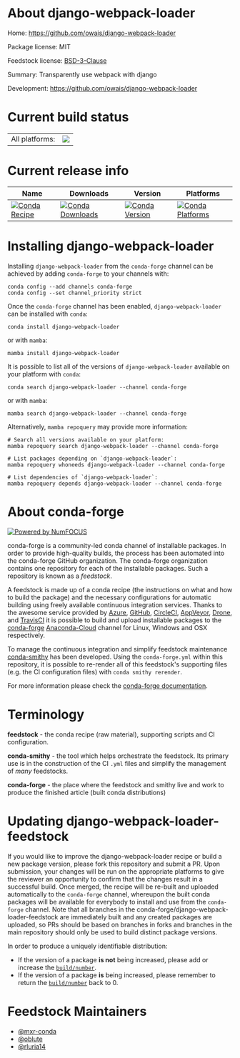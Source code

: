 About django-webpack-loader
===========================

Home: https://github.com/owais/django-webpack-loader

Package license: MIT

Feedstock license: [BSD-3-Clause](https://github.com/conda-forge/django-webpack-loader-feedstock/blob/main/LICENSE.txt)

Summary: Transparently use webpack with django

Development: https://github.com/owais/django-webpack-loader

Current build status
====================


<table><tr><td>All platforms:</td>
    <td>
      <a href="https://dev.azure.com/conda-forge/feedstock-builds/_build/latest?definitionId=9225&branchName=main">
        <img src="https://dev.azure.com/conda-forge/feedstock-builds/_apis/build/status/django-webpack-loader-feedstock?branchName=main">
      </a>
    </td>
  </tr>
</table>

Current release info
====================

| Name | Downloads | Version | Platforms |
| --- | --- | --- | --- |
| [![Conda Recipe](https://img.shields.io/badge/recipe-django--webpack--loader-green.svg)](https://anaconda.org/conda-forge/django-webpack-loader) | [![Conda Downloads](https://img.shields.io/conda/dn/conda-forge/django-webpack-loader.svg)](https://anaconda.org/conda-forge/django-webpack-loader) | [![Conda Version](https://img.shields.io/conda/vn/conda-forge/django-webpack-loader.svg)](https://anaconda.org/conda-forge/django-webpack-loader) | [![Conda Platforms](https://img.shields.io/conda/pn/conda-forge/django-webpack-loader.svg)](https://anaconda.org/conda-forge/django-webpack-loader) |

Installing django-webpack-loader
================================

Installing `django-webpack-loader` from the `conda-forge` channel can be achieved by adding `conda-forge` to your channels with:

```
conda config --add channels conda-forge
conda config --set channel_priority strict
```

Once the `conda-forge` channel has been enabled, `django-webpack-loader` can be installed with `conda`:

```
conda install django-webpack-loader
```

or with `mamba`:

```
mamba install django-webpack-loader
```

It is possible to list all of the versions of `django-webpack-loader` available on your platform with `conda`:

```
conda search django-webpack-loader --channel conda-forge
```

or with `mamba`:

```
mamba search django-webpack-loader --channel conda-forge
```

Alternatively, `mamba repoquery` may provide more information:

```
# Search all versions available on your platform:
mamba repoquery search django-webpack-loader --channel conda-forge

# List packages depending on `django-webpack-loader`:
mamba repoquery whoneeds django-webpack-loader --channel conda-forge

# List dependencies of `django-webpack-loader`:
mamba repoquery depends django-webpack-loader --channel conda-forge
```


About conda-forge
=================

[![Powered by
NumFOCUS](https://img.shields.io/badge/powered%20by-NumFOCUS-orange.svg?style=flat&colorA=E1523D&colorB=007D8A)](https://numfocus.org)

conda-forge is a community-led conda channel of installable packages.
In order to provide high-quality builds, the process has been automated into the
conda-forge GitHub organization. The conda-forge organization contains one repository
for each of the installable packages. Such a repository is known as a *feedstock*.

A feedstock is made up of a conda recipe (the instructions on what and how to build
the package) and the necessary configurations for automatic building using freely
available continuous integration services. Thanks to the awesome service provided by
[Azure](https://azure.microsoft.com/en-us/services/devops/), [GitHub](https://github.com/),
[CircleCI](https://circleci.com/), [AppVeyor](https://www.appveyor.com/),
[Drone](https://cloud.drone.io/welcome), and [TravisCI](https://travis-ci.com/)
it is possible to build and upload installable packages to the
[conda-forge](https://anaconda.org/conda-forge) [Anaconda-Cloud](https://anaconda.org/)
channel for Linux, Windows and OSX respectively.

To manage the continuous integration and simplify feedstock maintenance
[conda-smithy](https://github.com/conda-forge/conda-smithy) has been developed.
Using the ``conda-forge.yml`` within this repository, it is possible to re-render all of
this feedstock's supporting files (e.g. the CI configuration files) with ``conda smithy rerender``.

For more information please check the [conda-forge documentation](https://conda-forge.org/docs/).

Terminology
===========

**feedstock** - the conda recipe (raw material), supporting scripts and CI configuration.

**conda-smithy** - the tool which helps orchestrate the feedstock.
                   Its primary use is in the construction of the CI ``.yml`` files
                   and simplify the management of *many* feedstocks.

**conda-forge** - the place where the feedstock and smithy live and work to
                  produce the finished article (built conda distributions)


Updating django-webpack-loader-feedstock
========================================

If you would like to improve the django-webpack-loader recipe or build a new
package version, please fork this repository and submit a PR. Upon submission,
your changes will be run on the appropriate platforms to give the reviewer an
opportunity to confirm that the changes result in a successful build. Once
merged, the recipe will be re-built and uploaded automatically to the
`conda-forge` channel, whereupon the built conda packages will be available for
everybody to install and use from the `conda-forge` channel.
Note that all branches in the conda-forge/django-webpack-loader-feedstock are
immediately built and any created packages are uploaded, so PRs should be based
on branches in forks and branches in the main repository should only be used to
build distinct package versions.

In order to produce a uniquely identifiable distribution:
 * If the version of a package **is not** being increased, please add or increase
   the [``build/number``](https://docs.conda.io/projects/conda-build/en/latest/resources/define-metadata.html#build-number-and-string).
 * If the version of a package **is** being increased, please remember to return
   the [``build/number``](https://docs.conda.io/projects/conda-build/en/latest/resources/define-metadata.html#build-number-and-string)
   back to 0.

Feedstock Maintainers
=====================

* [@mxr-conda](https://github.com/mxr-conda/)
* [@oblute](https://github.com/oblute/)
* [@rluria14](https://github.com/rluria14/)


